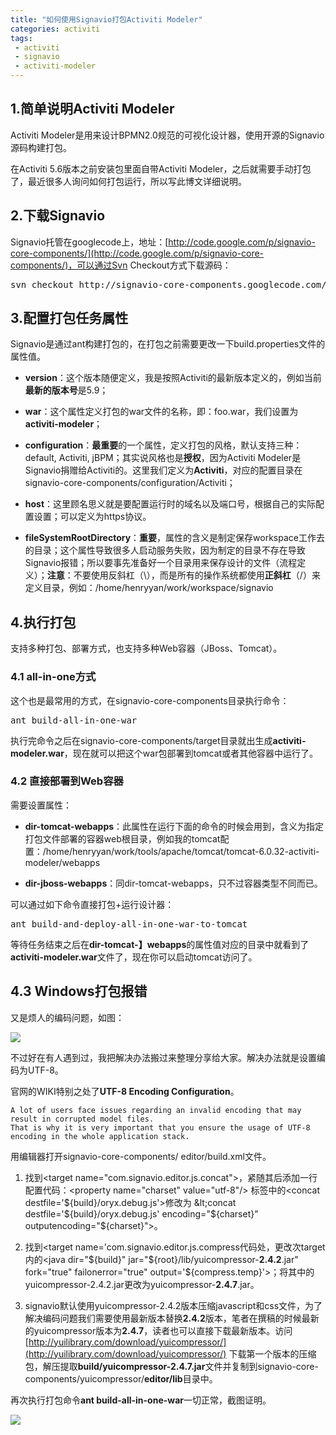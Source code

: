 ```yaml
---
title: "如何使用Signavio打包Activiti Modeler"
categories: activiti 
tags: 
 - activiti
 - signavio
 - activiti-modeler
---
```


## 1.简单说明Activiti Modeler

Activiti Modeler是用来设计BPMN2.0规范的可视化设计器，使用开源的Signavio源码构建打包。

在Activiti 5.6版本之前安装包里面自带Activiti Modeler，之后就需要手动打包了，最近很多人询问如何打包运行，所以写此博文详细说明。

## 2.下载Signavio

Signavio托管在googlecode上，地址：[http://code.google.com/p/signavio-core-components/](http://code.google.com/p/signavio-core-components/)，可以通过Svn Checkout方式下载源码：
<pre class="brush:shell">
svn checkout http://signavio-core-components.googlecode.com/svn/trunk/ signavio-core-components
</pre>

## 3.配置打包任务属性

Signavio是通过ant构建打包的，在打包之前需要更改一下build.properties文件的属性值。

* **version**：这个版本随便定义，我是按照Activiti的最新版本定义的，例如当前**最新的版本号**是5.9；

* **war**：这个属性定义打包的war文件的名称，即：foo.war，我们设置为**activiti-modeler**；

* **configuration**：**最重要**的一个属性，定义打包的风格，默认支持三种：default, Activiti, jBPM；其实说风格也是**授权**，因为Activiti Modeler是Signavio捐赠给Activiti的。这里我们定义为**Activiti**，对应的配置目录在signavio-core-components/configuration/Activiti；

* **host**：这里顾名思义就是要配置运行时的域名以及端口号，根据自己的实际配置设置；可以定义为https协议。

* **fileSystemRootDirectory**：**重要**，属性的含义是制定保存workspace工作去的目录；这个属性导致很多人启动服务失败，因为制定的目录不存在导致Signavio报错；所以要事先准备好一个目录用来保存设计的文件（流程定义）；**注意**：不要使用反斜杠（\），而是所有的操作系统都使用**正斜杠**（/）来定义目录，例如：/home/henryyan/work/workspace/signavio

## 4.执行打包

支持多种打包、部署方式，也支持多种Web容器（JBoss、Tomcat）。

### 4.1 all-in-one方式

这个也是最常用的方式，在signavio-core-components目录执行命令：
<pre>ant build-all-in-one-war</pre>

执行完命令之后在signavio-core-components/target目录就出生成**activiti-modeler.war**，现在就可以把这个war包部署到tomcat或者其他容器中运行了。

### 4.2 直接部署到Web容器

需要设置属性：

* **dir-tomcat-webapps**：此属性在运行下面的命令的时候会用到，含义为指定打包文件部署的容器web根目录，例如我的tomcat配置：/home/henryyan/work/tools/apache/tomcat/tomcat-6.0.32-activiti-modeler/webapps

* **dir-jboss-webapps**：同dir-tomcat-webapps，只不过容器类型不同而已。

可以通过如下命令直接打包+运行设计器：
<pre>ant build-and-deploy-all-in-one-war-to-tomcat</pre>
等待任务结束之后在**dir-tomcat-】webapps**的属性值对应的目录中就看到了**activiti-modeler.war**文件了，现在你可以启动tomcat访问了。

## 4.3 Windows打包报错

又是烦人的编码问题，如图：

![](/files/2012/06/activiti-modeler-windows-build-error.png)

不过好在有人遇到过，我把解决办法搬过来整理分享给大家。解决办法就是设置编码为UTF-8。

官网的WIKI特别之处了**UTF-8 Encoding Configuration**。

	A lot of users face issues regarding an invalid encoding that may result in corrupted model files. 
	That is why it is very important that you ensure the usage of UTF-8 encoding in the whole application stack.

用编辑器打开signavio-core-components/ editor/build.xml文件。

1. 找到&lt;target name="com.signavio.editor.js.concat">，紧随其后添加一行配置代码：&lt;property name="charset" value="utf-8"/>
标签中的&lt;concat destfile='${build}/oryx.debug.js'>修改为
&lt;concat destfile='${build}/oryx.debug.js' encoding="${charset}" outputencoding="${charset}">。

2.	找到&lt;target name='com.signavio.editor.js.compress代码处，更改次target内的&lt;java dir="${build}" jar="${root}/lib/yuicompressor-**2.4.2**.jar" fork="true" failonerror="true" output='${compress.temp}'>；将其中的yuicompressor-2.4.2.jar更改为yuicompressor-**2.4.7**.jar。

3.	signavio默认使用yuicompressor-2.4.2版本压缩javascript和css文件，为了解决编码问题我们需要使用最新版本替换**2.4.2**版本，笔者在撰稿的时候最新的yuicompressor版本为**2.4.7**，读者也可以直接下载最新版本。访问[http://yuilibrary.com/download/yuicompressor/](http://yuilibrary.com/download/yuicompressor/) 下载第一个版本的压缩包，解压提取**build/yuicompressor-2.4.7.jar**文件并复制到signavio-core-components/yuicompressor/**editor/lib**目录中。

再次执行打包命令**ant build-all-in-one-war**一切正常，截图证明。

![](/files/2012/06/activiti-modeler-windows-build-success.png)
